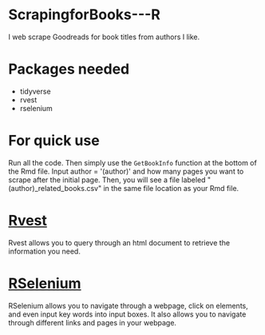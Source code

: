# ScrapingforBooks---R
I web scrape Goodreads for book titles from authors I like.

# Packages needed
- tidyverse
- rvest
- rselenium

# For quick use
Run all the code. Then simply use the `GetBookInfo` function at the bottom of the Rmd file. Input author = '(author)' and how many pages you want to scrape after the initial page. Then, you will see a file labeled "(author)\_related\_books.csv" in the same file location as your Rmd file.

# [Rvest](https://cran.r-project.org/web/packages/rvest/rvest.pdf)
Rvest allows you to query through an html document to retrieve the information you need.


# [RSelenium](https://cran.r-project.org/web/packages/RSelenium/RSelenium.pdf)
RSelenium allows you to navigate through a webpage, click on elements, and even input key words into input boxes. It also allows you to navigate through different links and pages in your webpage.
